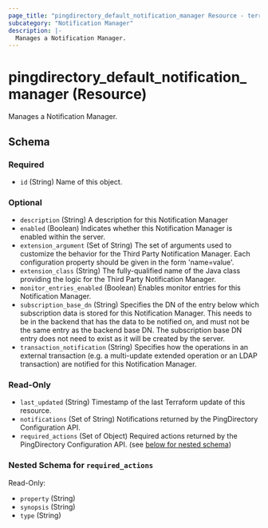 ```yaml
---
page_title: "pingdirectory_default_notification_manager Resource - terraform-provider-pingdirectory"
subcategory: "Notification Manager"
description: |-
  Manages a Notification Manager.
---
```


# pingdirectory_default_notification_manager (Resource)

Manages a Notification Manager.



<!-- schema generated by tfplugindocs -->
## Schema

### Required

- `id` (String) Name of this object.

### Optional

- `description` (String) A description for this Notification Manager
- `enabled` (Boolean) Indicates whether this Notification Manager is enabled within the server.
- `extension_argument` (Set of String) The set of arguments used to customize the behavior for the Third Party Notification Manager. Each configuration property should be given in the form 'name=value'.
- `extension_class` (String) The fully-qualified name of the Java class providing the logic for the Third Party Notification Manager.
- `monitor_entries_enabled` (Boolean) Enables monitor entries for this Notification Manager.
- `subscription_base_dn` (String) Specifies the DN of the entry below which subscription data is stored for this Notification Manager. This needs to be in the backend that has the data to be notified on, and must not be the same entry as the backend base DN. The subscription base DN entry does not need to exist as it will be created by the server.
- `transaction_notification` (String) Specifies how the operations in an external transaction (e.g. a multi-update extended operation or an LDAP transaction) are notified for this Notification Manager.

### Read-Only

- `last_updated` (String) Timestamp of the last Terraform update of this resource.
- `notifications` (Set of String) Notifications returned by the PingDirectory Configuration API.
- `required_actions` (Set of Object) Required actions returned by the PingDirectory Configuration API. (see [below for nested schema](#nestedatt--required_actions))

<a id="nestedatt--required_actions"></a>
### Nested Schema for `required_actions`

Read-Only:

- `property` (String)
- `synopsis` (String)
- `type` (String)



